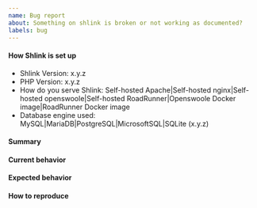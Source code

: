 ```yaml
---
name: Bug report
about: Something on shlink is broken or not working as documented?
labels: bug
---
```


<!--
Before opening an issue, just take into account that this is a completely free of charge and open source project.
I'm always happy to help and provide support, but some understanding will be expected.
I do this in my own free time, so expect some delays when implementing new features and fixing bugs, and don't take it personally if an issue gets eventually closed.
You may also be asked to provide tests or ways to reproduce reported bugs.
Try to be polite, and understand it is impossible for an OSS project to cover all use cases.

With that said, please fill in the information requested next. More information might be requested next (like logs or system configs).
-->

#### How Shlink is set up

* Shlink Version: x.y.z
* PHP Version: x.y.z
* How do you serve Shlink: Self-hosted Apache|Self-hosted nginx|Self-hosted openswoole|Self-hosted RoadRunner|Openswoole Docker image|RoadRunner Docker image
* Database engine used: MySQL|MariaDB|PostgreSQL|MicrosoftSQL|SQLite (x.y.z)

#### Summary

<!-- Provide a summary describing the problem you are experiencing. -->

#### Current behavior

<!-- How is it actually behaving (and it shouldn't)? -->

#### Expected behavior

<!-- How did you expect it to behave? -->

#### How to reproduce

<!-- Provide steps to reproduce the bug. -->

